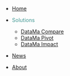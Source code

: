 * [Home](README.md)

* <p style="color:#429893;"> Solutions </p>

    * [DataMa Compare](compare/compare.md)
    * [DataMa Pivot](pivot/pivot.md)
    * [DataMa Impact](impact/impact.md)
    <!-- * [DataMa Journey](journey/journey.md) Todo : add to navbar when done-->
* [News](news.md)

* [About](https://datama.fr)

